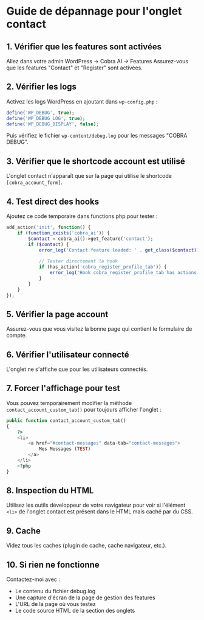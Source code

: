 # Guide de dépannage pour l'onglet contact

## 1. Vérifier que les features sont activées

Allez dans votre admin WordPress → Cobra AI → Features
Assurez-vous que les features "Contact" et "Register" sont activées.

## 2. Vérifier les logs

Activez les logs WordPress en ajoutant dans `wp-config.php` :
```php
define('WP_DEBUG', true);
define('WP_DEBUG_LOG', true);
define('WP_DEBUG_DISPLAY', false);
```

Puis vérifiez le fichier `wp-content/debug.log` pour les messages "COBRA DEBUG".

## 3. Vérifier que le shortcode account est utilisé

L'onglet contact n'apparaît que sur la page qui utilise le shortcode `[cobra_account_form]`.

## 4. Test direct des hooks

Ajoutez ce code temporaire dans functions.php pour tester :

```php
add_action('init', function() {
    if (function_exists('cobra_ai')) {
        $contact = cobra_ai()->get_feature('contact');
        if ($contact) {
            error_log('Contact feature loaded: ' . get_class($contact));
            
            // Tester directement le hook
            if (has_action('cobra_register_profile_tab')) {
                error_log('Hook cobra_register_profile_tab has actions');
            }
        }
    }
});
```

## 5. Vérifier la page account

Assurez-vous que vous visitez la bonne page qui contient le formulaire de compte.

## 6. Vérifier l'utilisateur connecté

L'onglet ne s'affiche que pour les utilisateurs connectés.

## 7. Forcer l'affichage pour test

Vous pouvez temporairement modifier la méthode `contact_account_custom_tab()` pour toujours afficher l'onglet :

```php
public function contact_account_custom_tab()
{
    ?>
    <li>
        <a href="#contact-messages" data-tab="contact-messages">
            Mes Messages (TEST)
        </a>
    </li>
    <?php
}
```

## 8. Inspection du HTML

Utilisez les outils développeur de votre navigateur pour voir si l'élément `<li>` de l'onglet contact est présent dans le HTML mais caché par du CSS.

## 9. Cache

Videz tous les caches (plugin de cache, cache navigateur, etc.).

## 10. Si rien ne fonctionne

Contactez-moi avec :
- Le contenu du fichier debug.log
- Une capture d'écran de la page de gestion des features
- L'URL de la page où vous testez
- Le code source HTML de la section des onglets